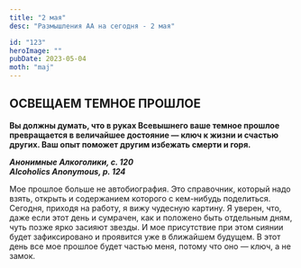 ```yaml
---
title: "2 мая"
desc: "Размышления АА на сегодня - 2 мая"

id: "123"
heroImage: ""
pubDate: 2023-05-04
moth: "maj"
---
```


## ОСВЕЩАЕМ ТЕМНОЕ ПРОШЛОЕ

**Вы должны думать, что в руках Всевышнего ваше темное прошлое превращается в
величайшее достояние — ключ к жизни и счастью других. Ваш опыт поможет другим
избежать смерти и горя.**

**_Анонимные Алкоголики, с. 120  
Alcoholics Anonymous, p. 124_**

Мое прошлое больше не автобиография. Это справочник, который надо взять,
открыть и содержанием которого с кем-нибудь поделиться. Сегодня, приходя на
работу, я вижу чудесную картину. Я уверен, что, даже если этот день и
сумрачен, как и положено быть отдельным дням, чуть позже ярко засияют звезды.
И мое присутствие при этом сиянии будет зафиксировано и проявится уже в
ближайшем будущем. В этот день все мое прошлое будет частью меня, потому что
оно — ключ, а не замок.
